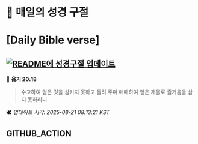 # 🙏 매일의 성경 구절
# [Daily Bible verse]
## [![README에 성경구절 업데이트](https://github.com/DONGSUKA/first_test/actions/workflows/update-readme-bible.yml/badge.svg)](https://github.com/DONGSUKA/first_test/actions/workflows/update-readme-bible.yml)
<!-- START_BIBLE_VERSE -->
📖 **욥기 20:18**
> 수고하여 얻은 것을 삼키지 못하고 돌려 주며 매매하여 얻은 재물로 즐거움을 삼지 못하리니

🕊️ _업데이트 시각: 2025-08-21 08:13:21 KST_
  <!-- END_BIBLE_VERSE -->
## GITHUB_ACTION
